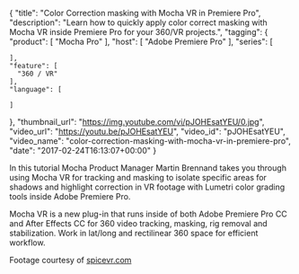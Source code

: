{
  "title": "Color Correction masking with Mocha VR in Premiere Pro",
  "description": "Learn how to quickly apply color correct masking with Mocha VR inside Premiere Pro for your 360/VR projects.",
  "tagging": {
    "product": [
      "Mocha Pro"
    ],
    "host": [
      "Adobe Premiere Pro"
    ],
    "series": [

    ],
    "feature": [
      "360 / VR"
    ],
    "language": [

    ]
  },
  "thumbnail_url": "https://img.youtube.com/vi/pJOHEsatYEU/0.jpg",
  "video_url": "https://youtu.be/pJOHEsatYEU",
  "video_id": "pJOHEsatYEU",
  "video_name": "color-correction-masking-with-mocha-vr-in-premiere-pro",
  "date": "2017-02-24T16:13:07+00:00"
}

In this tutorial Mocha Product Manager Martin Brennand takes you through using Mocha VR for tracking and masking to isolate specific areas for shadows and highlight correction in VR footage with Lumetri color grading tools inside Adobe Premiere Pro.

Mocha VR is a new plug-in that runs inside of both Adobe Premiere Pro CC and After Effects CC for 360 video tracking, masking, rig removal and stabilization. Work in lat/long and rectilinear 360 space for efficient workflow.

Footage courtesy of [spicevr.com](http://www.spicevr.com)
